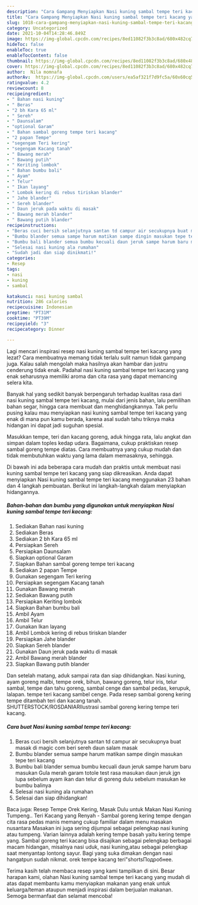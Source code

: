 ```yaml
---
description: "Cara Gampang Menyiapkan Nasi kuning sambal tempe teri kacang yang Sempurna"
title: "Cara Gampang Menyiapkan Nasi kuning sambal tempe teri kacang yang Sempurna"
slug: 1018-cara-gampang-menyiapkan-nasi-kuning-sambal-tempe-teri-kacang-yang-sempurna
category: Uncategorized
date: 2021-10-04T14:28:46.849Z
image: https://img-global.cpcdn.com/recipes/8ed11082f3b3c8ad/680x482cq70/nasi-kuning-sambal-tempe-teri-kacang-foto-resep-utama.jpg
hideToc: false
enableToc: true
enableTocContent: false
thumbnail: https://img-global.cpcdn.com/recipes/8ed11082f3b3c8ad/680x482cq70/nasi-kuning-sambal-tempe-teri-kacang-foto-resep-utama.jpg
cover: https://img-global.cpcdn.com/recipes/8ed11082f3b3c8ad/680x482cq70/nasi-kuning-sambal-tempe-teri-kacang-foto-resep-utama.jpg
author:  Nila momnafa
authorAv:  https://img-global.cpcdn.com/users/ea5af321f7d9fc5a/60x60cq50/avatar.jpg
ratingvalue: 4.2
reviewcount: 8
recipeingredient:
- " Bahan nasi kuning"
- " Beras"
- "2 bh Kara 65 ml"
- " Sereh"
- " Daunsalam"
- "optional Garam"
- " Bahan sambal goreng tempe teri kacang"
- "2 papan Tempe"
- "segengam Teri kering"
- "segengam Kacang tanah"
- " Bawang merah"
- " Bawang putih"
- " Keriting lombok"
- " Bahan bumbu bali"
- " Ayam"
- " Telur"
- " Ikan layang"
- " Lombok kering di rebus tiriskan blander"
- " Jahe blander"
- " Sereh blander"
- " Daun jeruk pada waktu di masak"
- " Bawang merah blander"
- " Bawang putih blander"
recipeinstructions:
- "Beras cuci bersih selanjutnya santan td campur air secukupnya buat masak di magic com beri sereh daun salam masak"
- "Bumbu blander semua sampe harum matikan sampe dingin masukan tepe teri kacang"
- "Bumbu bali blander semua bumbu kecuali daun jeruk sampe harum baru masukan Gula merah garam totole test rasa masukan daun jeruk jgn lupa sebelum ayam ikan dan telur di goreng dulu sebelum masukan ke bumbu balinya"
- "Selesai nasi kuning ala rumahan"
- "Sudah jadi dan siap dinikmati!"
categories:
- Resep
tags:
- nasi
- kuning
- sambal

katakunci: nasi kuning sambal 
nutrition: 286 calories
recipecuisine: Indonesian
preptime: "PT31M"
cooktime: "PT39M"
recipeyield: "3"
recipecategory: Dinner

---
```



Lagi mencari inspirasi resep nasi kuning sambal tempe teri kacang yang lezat? Cara membuatnya memang tidak terlalu sulit namun tidak gampang juga. Kalau salah mengolah maka hasilnya akan hambar dan justru cenderung tidak enak. Padahal nasi kuning sambal tempe teri kacang yang enak seharusnya memiliki aroma dan cita rasa yang dapat memancing selera kita.


Banyak hal yang sedikit banyak berpengaruh terhadap kualitas rasa dari nasi kuning sambal tempe teri kacang, mulai dari jenis bahan, lalu pemilihan bahan segar, hingga cara membuat dan menghidangkannya. Tak perlu pusing kalau mau menyiapkan nasi kuning sambal tempe teri kacang yang enak di mana pun kamu berada, karena asal sudah tahu triknya maka hidangan ini dapat jadi suguhan spesial.

Masukkan tempe, teri dan kacang goreng, aduk hingga rata, lalu angkat dan simpan dalam toples kedap udara. Bagaimana, cukup praktiskan resep sambal goreng tempe diatas. Cara membuatnya yang cukup mudah dan tidak membutuhkan waktu yang lama dalam memasaknya, sehingga.


Di bawah ini ada beberapa cara mudah dan praktis untuk membuat nasi kuning sambal tempe teri kacang yang siap dikreasikan. Anda dapat menyiapkan Nasi kuning sambal tempe teri kacang menggunakan 23 bahan dan 4 langkah pembuatan. Berikut ini langkah-langkah dalam menyiapkan hidangannya.

<!--inarticleads1-->

##### Bahan-bahan dan bumbu yang digunakan untuk menyiapkan Nasi kuning sambal tempe teri kacang:

1. Sediakan  Bahan nasi kuning
1. Sediakan  Beras
1. Sediakan 2 bh Kara 65 ml
1. Persiapkan  Sereh
1. Persiapkan  Daunsalam
1. Siapkan optional Garam
1. Siapkan  Bahan sambal goreng tempe teri kacang
1. Sediakan 2 papan Tempe
1. Gunakan segengam Teri kering
1. Persiapkan segengam Kacang tanah
1. Gunakan  Bawang merah
1. Sediakan  Bawang putih
1. Persiapkan  Keriting lombok
1. Siapkan  Bahan bumbu bali
1. Ambil  Ayam
1. Ambil  Telur
1. Gunakan  Ikan layang
1. Ambil  Lombok kering di rebus tiriskan blander
1. Persiapkan  Jahe blander
1. Siapkan  Sereh blander
1. Gunakan  Daun jeruk pada waktu di masak
1. Ambil  Bawang merah blander
1. Siapkan  Bawang putih blander


Dan setelah matang, aduk sampai rata dan siap dihidangkan. Nasi kuning, ayam goreng malbi, tempe orek, bihun, bawang goreng, telur iris, telur sambal, tempe dan tahu goreng, sambal cenge dan sambal pedas, kerupuk, lalapan. tempe teri kacang sambel cenge. Pada resep sambal goreng kering tempe ditambah teri dan kacang tanah. SHUTTERSTOCK/ROSDANIARIlustrasi sambal goreng kering tempe teri kacang. 

<!--inarticleads2-->

##### Cara buat Nasi kuning sambal tempe teri kacang:

1. Beras cuci bersih selanjutnya santan td campur air secukupnya buat masak di magic com beri sereh daun salam masak
1. Bumbu blander semua sampe harum matikan sampe dingin masukan tepe teri kacang
1. Bumbu bali blander semua bumbu kecuali daun jeruk sampe harum baru masukan Gula merah garam totole test rasa masukan daun jeruk jgn lupa sebelum ayam ikan dan telur di goreng dulu sebelum masukan ke bumbu balinya
1. Selesai nasi kuning ala rumahan
1. Selesai dan siap dihidangkan!

Baca juga: Resep Tempe Orek Kering, Masak Dulu untuk Makan Nasi Kuning Tumpeng.. Teri Kacang yang Renyah - Sambal goreng kering tempe dengan cita rasa pedas manis memang cukup familiar dalam menu masakan nusantara Masakan ini juga sering dijumpai sebagai pelengkap nasi kuning atau tumpeng. Varian lainnya adalah kering tempe basah yaitu kering tempe yang. Sambal goreng teri kacang bisa disajikan sebagai pelengkap berbagai macam hidangan, misalnya nasi uduk, nasi kuning,atau sebagai pelengkap saat menyantap lontong sayur. Bagi yang suka dimakan dengan nasi hangatpun sudah nikmat. orek tempe kacang teri&#34;shortsПодробнее. 

Terima kasih telah membaca resep yang kami tampilkan di sini. Besar harapan kami, olahan Nasi kuning sambal tempe teri kacang yang mudah di atas dapat membantu kamu menyiapkan makanan yang enak untuk keluarga/teman ataupun menjadi inspirasi dalam berjualan makanan. Semoga bermanfaat dan selamat mencoba!
